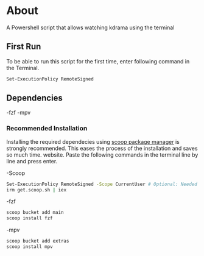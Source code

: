 # About
A Powershell script that allows watching kdrama using the terminal
## First Run
To be able to run this script for the first time, enter following command in the Terminal.
```sh
Set-ExecutionPolicy RemoteSigned
```
## Dependencies
-fzf
-mpv
### Recommended Installation
Installing the required dependecies using [scoop package manager](https://scoop.sh/) is strongly recommended. This eases the process of the installation and saves so much time. website. Paste the following commands in the terminal line by line and press enter.

-Scoop
```sh
Set-ExecutionPolicy RemoteSigned -Scope CurrentUser # Optional: Needed to run a remote script the first time
irm get.scoop.sh | iex
```
-fzf
```sh
scoop bucket add main
scoop install fzf
```
-mpv
```sh
scoop bucket add extras
scoop install mpv
```



